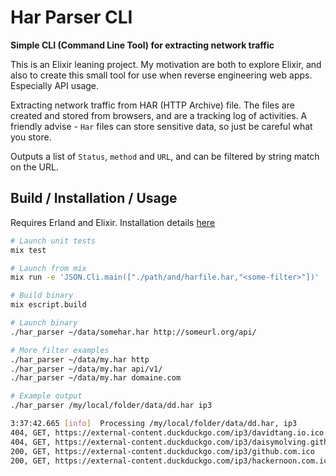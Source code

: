 # Har Parser CLI


**Simple CLI (Command Line Tool) for extracting network traffic**

This is an Elixir leaning project. My motivation are both to explore Elixir, and also to create this small tool for use when reverse engineering web apps. Especially API usage.

Extracting network traffic from HAR (HTTP Archive) file. The files are created and stored from browsers, and are a tracking log of activities. A friendly advise - `Har` files can store sensitive data, so just be careful what you store.

Outputs a list of `Status`, `method` and `URL`, and can be filtered by string match on the URL.


## Build / Installation / Usage
Requires Erland and Elixir. Installation details [here](https://elixir-lang.org/install.html)
```bash
# Launch unit tests
mix test

# Launch from mix
mix run -e 'JSON.Cli.main(["./path/and/harfile.har,"<some-filter>"])'

# Build binary
mix escript.build

# Launch binary
./har_parser ~/data/somehar.har http://someurl.org/api/

# More filter examples
./har_parser ~/data/my.har http
./har_parser ~/data/my.har api/v1/
./har_parser ~/data/my.har domaine.com

# Example output
./har_parser /my/local/folder/data/dd.har ip3

3:37:42.665 [info]  Processing /my/local/folder/data/dd.har, ip3
404, GET, https://external-content.duckduckgo.com/ip3/davidtang.io.ico
404, GET, https://external-content.duckduckgo.com/ip3/daisymolving.github.io.ico
200, GET, https://external-content.duckduckgo.com/ip3/github.com.ico
200, GET, https://external-content.duckduckgo.com/ip3/hackernoon.com.ico
```
